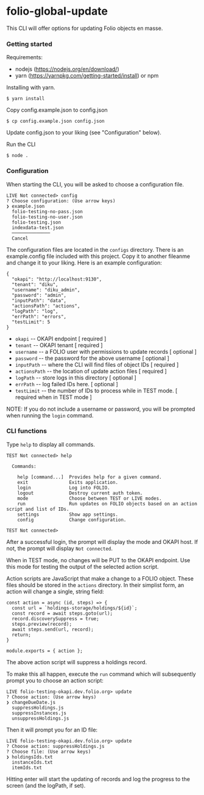# folio-global-update

This CLI will offer options for updating Folio objects en masse.

### Getting started

Requirements: 

* nodejs (https://nodejs.org/en/download/)
* yarn (https://yarnpkg.com/getting-started/install) or npm

Installing with yarn.

`$ yarn install`

Copy config.example.json to config.json

`$ cp config.example.json config.json`

Update config.json to your liking (see "Configuration" below).

Run the CLI

`$ node .`


### Configuration

When starting the CLI, you will be asked to choose a configuration file.

```
LIVE Not connected> config
? Choose configuration: (Use arrow keys)
❯ example.json 
  folio-testing-no-pass.json 
  folio-testing-no-user.json 
  folio-testing.json 
  indexdata-test.json 
  ──────────────
  Cancel 
```

The configuration files are located in the `configs` directory.  There is an example.config file included with this project.  Copy it to another fileanme and change it to your liking.  Here is an example configuration:

```
{
  "okapi": "http://localhost:9130",
  "tenant": "diku",
  "username": "diku_admin",
  "password": "admin",
  "inputPath": "data",
  "actionsPath": "actions",
  "logPath": "log",
  "errPath": "errors",
  "testLimit": 5
}
```

- `okapi` -- OKAPI endpoint [ required ]
- `tenant` -- OKAPI tenant [ required ]
- `username` -- a FOLIO user with permissions to update records [ optional ]
- `password` -- the password for the above username [ optional ]
- `inputPath` -- where the CLI will find files of object IDs [ required ]
- `actionsPath` -- the location of update action files [ required ]
- `logPath` -- store logs in this directory [ optional ]
- `errPath` -- log failed IDs here.  [ optional ]
- `testLimit` -- the number of IDs to process while in TEST mode. [ required when in TEST mode ]

NOTE: If you do not include a username or password, you will be prompted when running the `login` command.

### CLI functions

Type `help` to display all commands.

```
TEST Not connected> help

  Commands:

    help [command...]  Provides help for a given command.
    exit               Exits application.
    login              Log into FOLIO.
    logout             Destroy current auth token.
    mode               Choose between TEST or LIVE modes.
    run                Run updates on FOLIO objects based on an action script and list of IDs.
    settings           Show app settings.
    config             Change configuration.

TEST Not connected> 
```

After a successful login, the prompt will display the mode and OKAPI host.  If not, the prompt will display `Not connected`.

When in TEST mode, no changes will be PUT to the OKAPI endpoint.  Use this mode for testing the output of the selected action script.

Action scripts are JavaScript that make a change to a FOLIO object.  These files should be stored in the `actions` directory.  In their simplist form, an action will change a single, string field:

```
const action = async (id, steps) => {
  const url = `holdings-storage/holdings/${id}`;
  const record = await steps.goto(url);
  record.discoverySuppress = true;
  steps.preview(record);
  await steps.send(url, record);
  return;
}

module.exports = { action };
```

The above action script will suppress a holdings record.

To make this all happen, execute the `run` command which will subsequently prompt you to choose an action script:

```
LIVE folio-testing-okapi.dev.folio.org> update
? Choose action: (Use arrow keys)
❯ changeDueDate.js 
  suppressHoldings.js 
  suppressInstances.js 
  unsuppressHoldings.js 
```

Then it will prompt you for an ID file:

```
LIVE folio-testing-okapi.dev.folio.org> update
? Choose action: suppressHoldings.js
? Choose file: (Use arrow keys)
❯ holdingsIds.txt 
  instanceIds.txt 
  itemIds.txt 
```

Hitting enter will start the updating of records and log the progress to the screen (and the logPath, if set).
